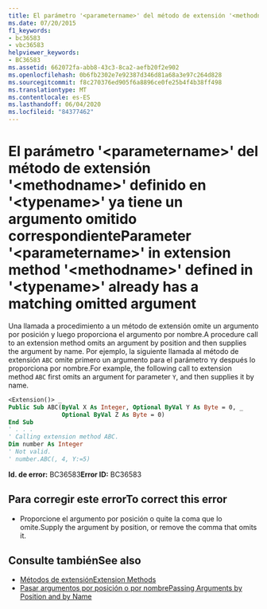 ```yaml
---
title: El parámetro '<parametername>' del método de extensión '<methodname>' definido en '<typename>' ya tiene un argumento omitido correspondiente
ms.date: 07/20/2015
f1_keywords:
- bc36583
- vbc36583
helpviewer_keywords:
- BC36583
ms.assetid: 662072fa-abb8-43c3-8ca2-aefb20f2e902
ms.openlocfilehash: 0b6fb2302e7e92387d346d81a68a3e97c264d828
ms.sourcegitcommit: f8c270376ed905f6a8896ce0fe25b4f4b38ff498
ms.translationtype: MT
ms.contentlocale: es-ES
ms.lasthandoff: 06/04/2020
ms.locfileid: "84377462"
---
```

# <a name="parameter-parametername-in-extension-method-methodname-defined-in-typename-already-has-a-matching-omitted-argument"></a><span data-ttu-id="f8ea1-102">El parámetro '\<parametername>' del método de extensión '\<methodname>' definido en '\<typename>' ya tiene un argumento omitido correspondiente</span><span class="sxs-lookup"><span data-stu-id="f8ea1-102">Parameter '\<parametername>' in extension method '\<methodname>' defined in '\<typename>' already has a matching omitted argument</span></span>
<span data-ttu-id="f8ea1-103">Una llamada a procedimiento a un método de extensión omite un argumento por posición y luego proporciona el argumento por nombre.</span><span class="sxs-lookup"><span data-stu-id="f8ea1-103">A procedure call to an extension method omits an argument by position and then supplies the argument by name.</span></span> <span data-ttu-id="f8ea1-104">Por ejemplo, la siguiente llamada al método de extensión `ABC` omite primero un argumento para el parámetro `Y`y después lo proporciona por nombre.</span><span class="sxs-lookup"><span data-stu-id="f8ea1-104">For example, the following call to extension method `ABC` first omits an argument for parameter `Y`, and then supplies it by name.</span></span>  
  
```vb  
<Extension()> _  
Public Sub ABC(ByVal X As Integer, Optional ByVal Y As Byte = 0, _  
               Optional ByVal Z As Byte = 0)  
End Sub  
' . . .  
' Calling extension method ABC.  
Dim number As Integer  
' Not valid.  
' number.ABC(, 4, Y:=5)  
```  
  
 <span data-ttu-id="f8ea1-105">**Id. de error:** BC36583</span><span class="sxs-lookup"><span data-stu-id="f8ea1-105">**Error ID:** BC36583</span></span>  
  
## <a name="to-correct-this-error"></a><span data-ttu-id="f8ea1-106">Para corregir este error</span><span class="sxs-lookup"><span data-stu-id="f8ea1-106">To correct this error</span></span>  
  
- <span data-ttu-id="f8ea1-107">Proporcione el argumento por posición o quite la coma que lo omite.</span><span class="sxs-lookup"><span data-stu-id="f8ea1-107">Supply the argument by position, or remove the comma that omits it.</span></span>  
  
## <a name="see-also"></a><span data-ttu-id="f8ea1-108">Consulte también</span><span class="sxs-lookup"><span data-stu-id="f8ea1-108">See also</span></span>

- [<span data-ttu-id="f8ea1-109">Métodos de extensión</span><span class="sxs-lookup"><span data-stu-id="f8ea1-109">Extension Methods</span></span>](../programming-guide/language-features/procedures/extension-methods.md)
- [<span data-ttu-id="f8ea1-110">Pasar argumentos por posición o por nombre</span><span class="sxs-lookup"><span data-stu-id="f8ea1-110">Passing Arguments by Position and by Name</span></span>](../programming-guide/language-features/procedures/passing-arguments-by-position-and-by-name.md)
